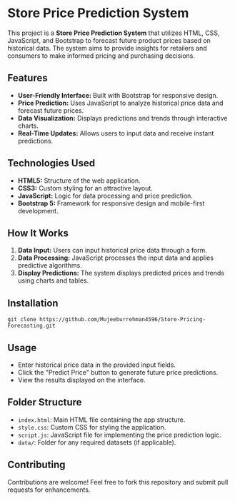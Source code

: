 # Store Price Prediction System

This project is a **Store Price Prediction System** that utilizes HTML, CSS, JavaScript, and Bootstrap to forecast future product prices based on historical data. The system aims to provide insights for retailers and consumers to make informed pricing and purchasing decisions.

## Features
- **User-Friendly Interface:** Built with Bootstrap for responsive design.
- **Price Prediction:** Uses JavaScript to analyze historical price data and forecast future prices.
- **Data Visualization:** Displays predictions and trends through interactive charts.
- **Real-Time Updates:** Allows users to input data and receive instant predictions.

## Technologies Used
- **HTML5:** Structure of the web application.
- **CSS3:** Custom styling for an attractive layout.
- **JavaScript:** Logic for data processing and price prediction.
- **Bootstrap 5:** Framework for responsive design and mobile-first development.

## How It Works
1. **Data Input:** Users can input historical price data through a form.
2. **Data Processing:** JavaScript processes the input data and applies predictive algorithms.
3. **Display Predictions:** The system displays predicted prices and trends using charts and tables.

## Installation

    git clone https://github.com/Mujeeburrehman4596/Store-Pricing-Forecasting.git

## Usage
- Enter historical price data in the provided input fields.
- Click the "Predict Price" button to generate future price predictions.
- View the results displayed on the interface.

## Folder Structure
- `index.html`: Main HTML file containing the app structure.
- `style.css`: Custom CSS for styling the application.
- `script.js`: JavaScript file for implementing the price prediction logic.
- `data/`: Folder for any required datasets (if applicable).

## Contributing
Contributions are welcome! Feel free to fork this repository and submit pull requests for enhancements.


